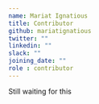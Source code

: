 ```yaml
---
name: Mariat Ignatious
title: Contributor
github: mariatignatious
twitter: ""
linkedin: ""
slack: ""
joining_date: ""
role : contributor
---
```


Still waiting for this
